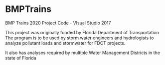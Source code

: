 # BMPTrains
BMP Trains 2020 Project Code - VIsual Studio 2017

This project was originally funded by Florida Department of Transportation
The program is to be used by storm water engineers and hydrologists to 
analyze pollutant loads and stormwater for FDOT projects.

It also has analyses required by multiple Water Management Districts 
in the state of Florida
